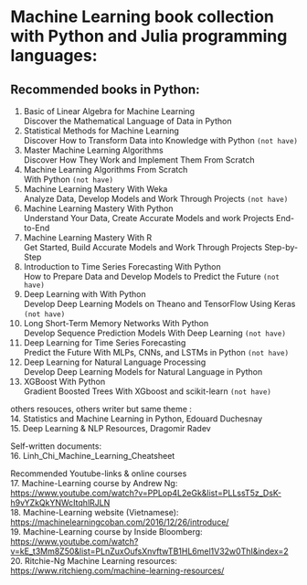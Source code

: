 # Machine Learning book collection with Python and Julia programming languages: 

## Recommended books in Python: 

1. Basic of Linear Algebra for Machine Learning \
Discover the Mathematical Language of Data in Python 
2. Statistical Methods for Machine Learning \
Discover How to Transform Data into Knowledge with Python `(not have)`
3. Master Machine Learning Algorithms \
Discover How They Work and Implement Them From Scratch
4. Machine Learning Algorithms From Scratch \
With Python `(not have)`
5. Machine Learning Mastery With Weka \
Analyze Data, Develop Models and Work Through Projects `(not have)`
6. Machine Learning Mastery With Python \
Understand Your Data, Create Accurate Models and work Projects End-to-End
7. Machine Learning Mastery With R \
Get Started, Build Accurate Models and Work Through Projects Step-by-Step
8. Introduction to Time Series Forecasting With Python \
How to Prepare Data and Develop Models to Predict the Future `(not have)`
9. Deep Learning with With Python \
Develop Deep Learning Models on Theano and TensorFlow Using Keras `(not have)`
10. Long Short-Term Memory Networks With Python \
Develop Sequence Prediction Models With Deep Learning `(not have)`
11. Deep Learning for Time Series Forecasting \
Predict the Future With MLPs, CNNs, and LSTMs in Python `(not have)`
12. Deep Learning for Natural Language Processing \
Develop Deep Learning Models for Natural Language in Python
13. XGBoost With Python \
Gradient Boosted Trees With XGboost and scikit-learn `(not have)`

others resouces, others writer but same theme :\
14. Statistics and Machine Learning in Python, Edouard Duchesnay\
15. Deep Learning & NLP Resources, Dragomir Radev

Self-written documents: \
16. Linh_Chi_Machine_Learning_Cheatsheet

Recommended Youtube-links & online courses\
17. Machine-Learning course by Andrew Ng: https://www.youtube.com/watch?v=PPLop4L2eGk&list=PLLssT5z_DsK-h9vYZkQkYNWcItqhlRJLN \
18. Machine-Learning website (Vietnamese): https://machinelearningcoban.com/2016/12/26/introduce/ \
19. Machine-Learning course by Inside Bloomberg: https://www.youtube.com/watch?v=kE_t3Mm8Z50&list=PLnZuxOufsXnvftwTB1HL6mel1V32w0ThI&index=2 \
20. Ritchie-Ng Machine Learning resources: https://www.ritchieng.com/machine-learning-resources/

